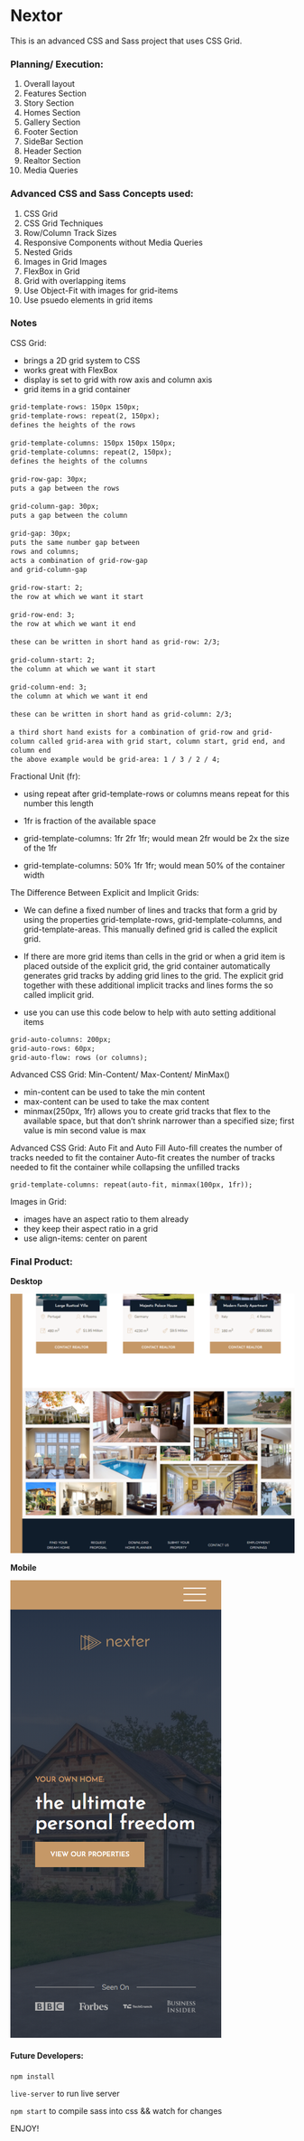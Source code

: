 # Nextor

This is an advanced CSS and Sass project that uses CSS Grid.

### Planning/ Execution:
1. Overall layout
2. Features Section
3. Story Section
4. Homes Section
5. Gallery Section
6. Footer Section
7. SideBar Section
8. Header Section
9. Realtor Section
10. Media Queries

### Advanced CSS and Sass Concepts used:
1. CSS Grid
2. CSS Grid Techniques
3. Row/Column Track Sizes
4. Responsive Components without Media Queries
5. Nested Grids
6. Images in Grid Images
7. FlexBox in Grid
8. Grid with overlapping items
7. Use Object-Fit with images for grid-items
9. Use psuedo elements in grid items

###  Notes
CSS Grid:
- brings a 2D grid system to CSS
- works great with FlexBox
- display is set to grid with row axis and column axis
- grid items in a grid container 

```
grid-template-rows: 150px 150px;
grid-template-rows: repeat(2, 150px);
defines the heights of the rows

grid-template-columns: 150px 150px 150px;
grid-template-columns: repeat(2, 150px);
defines the heights of the columns

grid-row-gap: 30px;
puts a gap between the rows

grid-column-gap: 30px;
puts a gap between the column

grid-gap: 30px;
puts the same number gap between
rows and columns;
acts a combination of grid-row-gap
and grid-column-gap

grid-row-start: 2;
the row at which we want it start

grid-row-end: 3;
the row at which we want it end

these can be written in short hand as grid-row: 2/3;

grid-column-start: 2;
the column at which we want it start

grid-column-end: 3;
the column at which we want it end

these can be written in short hand as grid-column: 2/3;

a third short hand exists for a combination of grid-row and grid-column called grid-area with grid start, column start, grid end, and column end
the above example would be grid-area: 1 / 3 / 2 / 4;
```

Fractional Unit (fr):
- using repeat after grid-template-rows or columns means repeat for this number this length

- 1fr is  fraction of the available space

- grid-template-columns: 1fr 2fr 1fr; would mean 2fr would be 2x the size of the 1fr

- grid-template-columns: 50% 1fr 1fr; would mean 50% of the container width

The Difference Between Explicit and Implicit Grids:
- We can define a fixed number of lines and tracks that form a grid by using the properties grid-template-rows, grid-template-columns, and grid-template-areas. This manually defined grid is called the explicit grid.

- If there are more grid items than cells in the grid or when a grid item is placed outside of the explicit grid, the grid container automatically generates grid tracks by adding grid lines to the grid. The explicit grid together with these additional implicit tracks and lines forms the so called implicit grid.

- use you can use this code below to help with auto setting additional items
```
grid-auto-columns: 200px;
grid-auto-rows: 60px;
grid-auto-flow: rows (or columns);
```

Advanced CSS Grid: Min-Content/ Max-Content/ MinMax()
- min-content can be used to take the min content
- max-content can be used to take the max content
- minmax(250px, 1fr) allows you to create grid tracks that flex to the available space, but that don’t shrink narrower than a specified size; first value is min second value is max

Advanced CSS Grid: Auto Fit and Auto Fill
Auto-fill creates the number of tracks needed to fit the container
Auto-fit creates the number of tracks needed to fit the container while collapsing the unfilled tracks
```
grid-template-columns: repeat(auto-fit, minmax(100px, 1fr));
```

Images in Grid:
- images have an aspect ratio to them already
- they keep their aspect ratio in a grid
- use align-items: center on parent


### Final Product:

**Desktop**

![](project-large.jpg)

**Mobile**

![](project-small.jpg)

#### Future Developers:
`npm install`

`live-server` to run live server

`npm start` to compile sass into css && watch for changes

ENJOY!